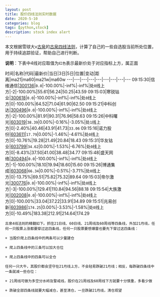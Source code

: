 ```yaml
---
layout: post
title: 股价四线法则实时数据
date: 2020-5-10
categories: blog
tags: [python,stock]
description: stock index alert
---
```



本文根据雪球大v[古泉](https://xueqiu.com/u/7148646888)的[古泉四线法则](https://xueqiu.com/7148646888/130498192)，计算了自己的一些自选股当前所处位置，用于持续追踪验证，帮助自己进行判断。

**说明**：下表中4线对应取值为`红色`表示最新价处于对应指标上方，属正面

时间|名称|代码|最新价|当日|3日|5日|位置|变动|距离|ma21|ma60|ma21w|ma60w
---|---|---|---|---|---|---|---|---
09:15:30|信维通信|[300136](https://xueqiu.com/S/SZ300136)|`0.0`|-100.00%|-inf%|-inf%|处`0`线上方|-2|-100.00%|55.61|56.24|50.25|43.59
09:15:03|寒锐钴业|[300618](https://xueqiu.com/S/SZ300618)|`0.0`|-100.00%|-inf%|-inf%|处`0`线上方|0|-100.00%|64.52|71.04|61.90|62.50
09:15:21|中科创达|[300496](https://xueqiu.com/S/SZ300496)|`0.0`|-100.00%|-inf%|-inf%|处`0`线上方|-2|-100.00%|81.91|90.31|76.96|58.63
09:15:26|中科曙光|[603019](https://xueqiu.com/S/SH603019)|`38.39`|0.00%|-0.16%|-3.05%|处`1`线上方|0|-2.40%|40.46|43.91|41.73|`33.06`
09:15:16|诺力股份|[603611](https://xueqiu.com/S/SH603611)|`17.79`|0.00%|-1.46%|-4.61%|处`0`线上方|0|-10.76%|19.28|21.49|20.84|18.43
09:15:31|华友钴业|[603799](https://xueqiu.com/S/SH603799)|`34.62`|0.00%|-1.53%|-6.76%|处`0`线上方|0|-8.43%|37.50|41.00|38.48|34.77
09:15:48|盛天网络|[300494](https://xueqiu.com/S/SZ300494)|`0.0`|-100.00%|-inf%|-inf%|处`0`线上方|-1|-100.00%|18.10|19.94|18.60|15.60
09:15:26|博通集成|[603068](https://xueqiu.com/S/SH603068)|`66.34`|0.00%|-0.51%|-3.71%|处`0`线上方|0|-13.75%|69.51|75.82|75.32|89.64
09:15:03|帝尔激光|[300776](https://xueqiu.com/S/SZ300776)|`0.0`|-100.00%|-inf%|-inf%|处`0`线上方|-3|-100.00%|129.41|110.84|94.56|88.18
09:15:54|大族激光|[002008](https://xueqiu.com/S/SZ002008)|`0.0`|-100.00%|-inf%|-inf%|处`0`线上方|0|-100.00%|33.04|37.22|33.91|34.89
09:15:51|兆易创新|[603986](https://xueqiu.com/S/SH603986)|`174.25`|0.00%|-3.53%|-1.58%|处`0`线上方|0|-10.49%|183.38|212.91|214.64|174.29

```
古泉4线法则的精髓如下。抓住21日线、60日线、21周线及60周线等四条线，外加21月线，任何一只股票上涨都要穿过这四条线，任何一只股票要想爆雷也要先下穿过这四条线：

+ 当股价爬上四条线中的两条可以少量建仓

+ 爬上四条线中的三条可以加大仓位

+ 爬上四条线中的四条可以全仓

任何一只大牛，其股价都会坚守在21月线上方，不会轻易跌破21月线；相反，每跌破四条线中一条就减一些仓位：

+ 21周线可做为多空分水岭及警戒线，股价在21周线及60周线下方就要十分慎重，多看少做

+ 跌破全部四条线就要大幅减仓，甚至清仓，一旦跌破21月线，清仓观望
```